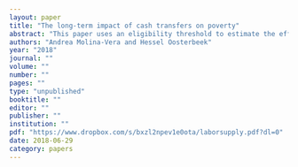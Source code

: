 ```yaml
---
layout: paper
title: "The long-term impact of cash transfers on poverty"
abstract: "This paper uses an eligibility threshold to estimate the effects of receiving a (unconditional) monthly cash transfer during a period of five years on poverty. We exploit a change in eligibility criteria that took place in Ecuador in 2009. This allows us to separately estimate effects for i) women who received the transfer before and lost it, and for ii) women who did not receive the transfer before and gained it. The 40th percentile of the wealth index is the program’s eligibility threshold; our results therefore apply to the richest of the poor. We find that receipt of the cash transfer has a significantly negative effect on the score of wealth measured five years later (in 2014). Women who gained the transfer in 2009 are worse off in 2014 than women who continued not getting it, and women who kept the transfer are worse off than women who lost it. Effect sizes are largest for women who were young or unmarried at baseline. Further results suggest that part of the effect is due to recipients being less likely to be married and therefore being less likely to have a spouse who works. This points to a potential trade-off between poverty alleviation and women being independent from their spouses. We find no effects on female labor supply or fertility."
authors: "Andrea Molina-Vera and Hessel Oosterbeek"
year: "2018"
journal: ""
volume: ""
number: ""
pages: ""
type: "unpublished"
booktitle: ""
editor: ""
publisher: ""
institution: ""
pdf: "https://www.dropbox.com/s/bxzl2npev1e0ota/laborsupply.pdf?dl=0"
date: 2018-06-29
category: papers
---
```

